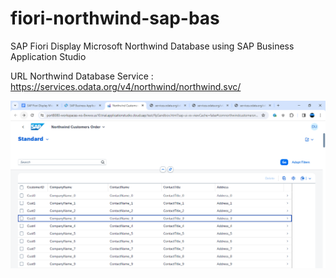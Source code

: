 # fiori-northwind-sap-bas
SAP Fiori Display Microsoft Northwind Database using SAP Business Application Studio

URL Northwind Database Service : https://services.odata.org/v4/northwind/northwind.svc/

![alt text](https://github.com/jenizar/fiori-northwind-sap-bas/blob/main/Screenshot1.PNG)
